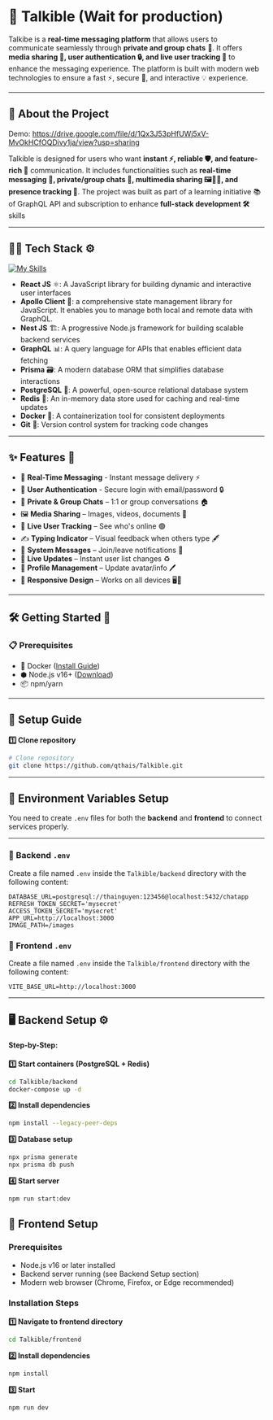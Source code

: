 # 💬 Talkible (Wait for production)
Talkibe is a **real-time messaging platform** that allows users to communicate seamlessly through **private and group chats** 👥. It offers **media sharing 📁, user authentication 🔒, and live user tracking 🎯** to enhance the messaging experience. The platform is built with modern web technologies to ensure a fast ⚡, secure 🔐, and interactive 💡 experience.

---

## 📝 About the Project
Demo: https://drive.google.com/file/d/1Qx3J53pHfUWj5xV-MvOkHCfOQDivy1ja/view?usp=sharing


Talkible is designed for users who want **instant ⚡, reliable 🛡️, and feature-rich 🎁** communication. It includes functionalities such as **real-time messaging 💬, private/group chats 👥, multimedia sharing 🖼️🎥📄, and presence tracking 🎯**. The project was built as part of a learning initiative 📚of GraphQL API and subscription to enhance **full-stack development 🛠️** skills

---

## 🧑‍💻 Tech Stack ⚙️
[![My Skills](https://skillicons.dev/icons?i=react,nestjs,graphql,prisma,postgres,redis,docker,git)](https://skillicons.dev)

- **React JS** ⚛️: A JavaScript library for building dynamic and interactive user interfaces
- **Apollo Client** 📡: a comprehensive state management library for JavaScript. It enables you to manage both local and remote data with GraphQL.
- **Nest JS** 🏗️: A progressive Node.js framework for building scalable backend services  
- **GraphQL** 📊: A query language for APIs that enables efficient data fetching  
- **Prisma** 🗃️: A modern database ORM that simplifies database interactions  
- **PostgreSQL** 🐘: A powerful, open-source relational database system  
- **Redis** 🧠: An in-memory data store used for caching and real-time updates  
- **Docker** 🐳: A containerization tool for consistent deployments  
- **Git** 🔀: Version control system for tracking code changes  

---

## ✨ Features 🌟

- 💬 **Real-Time Messaging** - Instant message delivery ⚡  
- 🔐 **User Authentication** - Secure login with email/password 🔒  
- 👥 **Private & Group Chats** – 1:1 or group conversations 🏠  
- 🖼️ **Media Sharing** – Images, videos, documents 📁  
- 🎯 **Live User Tracking** – See who's online 🟢  
- ✍️ **Typing Indicator** – Visual feedback when others type 🖋️  
- 🚪 **System Messages** – Join/leave notifications 🔔  
- 🔄 **Live Updates** – Instant user list changes ♻️  
- 👤 **Profile Management** – Update avatar/info 🖊️  
- 📱 **Responsive Design** – Works on all devices 🖥️📱  

---
  
## 🛠️ Getting Started 🚀

### 📋 Prerequisites
- 🐳 Docker ([Install Guide](https://docs.docker.com/get-docker/))  
- ⬢ Node.js v16+ ([Download](https://nodejs.org/))  
- 📦 npm/yarn  

---

## 🚀 Setup Guide
**1️⃣ Clone repository**
```bash
# Clone repository
git clone https://github.com/qthais/Talkible.git
```
---

## 🧩 Environment Variables Setup

You need to create `.env` files for both the **backend** and **frontend** to connect services properly.

---

### 🔐 Backend `.env`

Create a file named `.env` inside the `Talkible/backend` directory with the following content:

```env
DATABASE_URL=postgresql://thainguyen:123456@localhost:5432/chatapp
REFRESH_TOKEN_SECRET='mysecret'
ACCESS_TOKEN_SECRET='mysecret'
APP_URL=http://localhost:3000
IMAGE_PATH=/images
```
### 🔐 Frontend `.env`

Create a file named `.env` inside the `Talkible/frontend` directory with the following content:

```env
VITE_BASE_URL=http://localhost:3000
```


---
## 🖥️ Backend Setup ⚙️

#### Step-by-Step:

**1️⃣ Start containers (PostgreSQL + Redis)**
```bash
cd Talkible/backend
docker-compose up -d
```
**2️⃣ Install dependencies**
```bash
npm install --legacy-peer-deps
```
**3️⃣ Database setup**
```bash
npx prisma generate
npx prisma db push
```
**4️⃣ Start server**
```bash
npm run start:dev
```
## 📱 Frontend Setup

### Prerequisites
- Node.js v16 or later installed
- Backend server running (see Backend Setup section)
- Modern web browser (Chrome, Firefox, or Edge recommended)

### Installation Steps

**1️⃣ Navigate to frontend directory**
```bash
cd Talkible/frontend
```
**2️⃣ Install dependencies**
```bash
npm install 
```
**3️⃣ Start**
```bash
npm run dev
```
